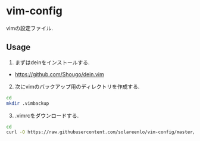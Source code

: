 # vim-config
vimの設定ファイル.

## Usage
1. まずはdeinをインストールする.
- https://github.com/Shougo/dein.vim

2. 次にvimのバックアップ用のディレクトリを作成する.
```bash
cd
mkdir .vimbackup
```

3. .vimrcをダウンロードする.
```bash
cd
curl -O https://raw.githubusercontent.com/solareenlo/vim-config/master/.vimrc
```
